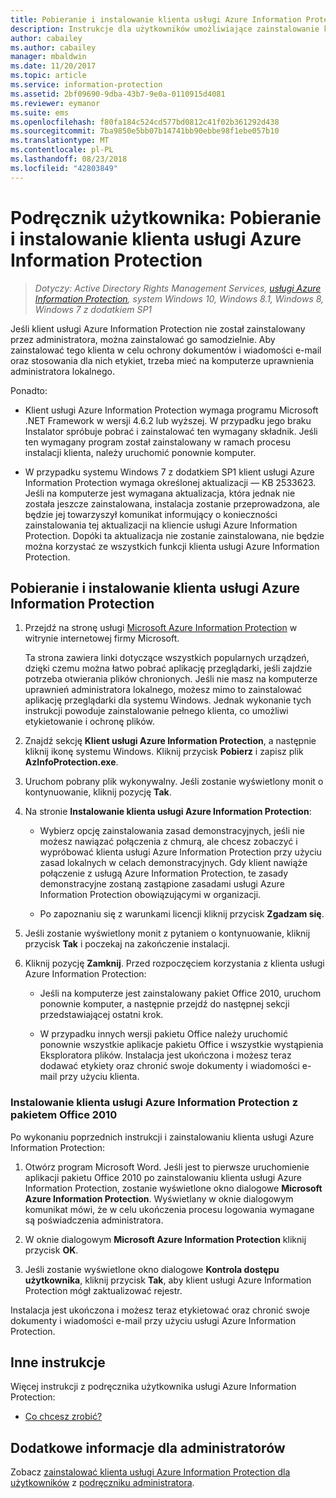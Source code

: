 ```yaml
---
title: Pobieranie i instalowanie klienta usługi Azure Information Protection
description: Instrukcje dla użytkowników umożliwiające zainstalowanie klienta usługi Azure Information Protection dla systemu Windows w celu umożliwienia klasyfikowania i ochrony dokumentów oraz wiadomości e-mail.
author: cabailey
ms.author: cabailey
manager: mbaldwin
ms.date: 11/20/2017
ms.topic: article
ms.service: information-protection
ms.assetid: 2bf09690-9dba-43b7-9e0a-0110915d4081
ms.reviewer: eymanor
ms.suite: ems
ms.openlocfilehash: f80fa184c524cd577bd0812c41f02b361292d438
ms.sourcegitcommit: 7ba9850e5bb07b14741bb90ebbe98f1ebe057b10
ms.translationtype: MT
ms.contentlocale: pl-PL
ms.lasthandoff: 08/23/2018
ms.locfileid: "42803849"
---
```

# <a name="user-guide-download-and-install-the-azure-information-protection-client"></a>Podręcznik użytkownika: Pobieranie i instalowanie klienta usługi Azure Information Protection

>*Dotyczy: Active Directory Rights Management Services, [usługi Azure Information Protection](https://azure.microsoft.com/pricing/details/information-protection), system Windows 10, Windows 8.1, Windows 8, Windows 7 z dodatkiem SP1*

Jeśli klient usługi Azure Information Protection nie został zainstalowany przez administratora, można zainstalować go samodzielnie. Aby zainstalować tego klienta w celu ochrony dokumentów i wiadomości e-mail oraz stosowania dla nich etykiet, trzeba mieć na komputerze uprawnienia administratora lokalnego.

Ponadto:

- Klient usługi Azure Information Protection wymaga programu Microsoft .NET Framework w wersji 4.6.2 lub wyższej. W przypadku jego braku Instalator spróbuje pobrać i zainstalować ten wymagany składnik. Jeśli ten wymagany program został zainstalowany w ramach procesu instalacji klienta, należy uruchomić ponownie komputer.

- W przypadku systemu Windows 7 z dodatkiem SP1 klient usługi Azure Information Protection wymaga określonej aktualizacji — KB 2533623. Jeśli na komputerze jest wymagana aktualizacja, która jednak nie została jeszcze zainstalowana, instalacja zostanie przeprowadzona, ale będzie jej towarzyszył komunikat informujący o konieczności zainstalowania tej aktualizacji na kliencie usługi Azure Information Protection. Dopóki ta aktualizacja nie zostanie zainstalowana, nie będzie można korzystać ze wszystkich funkcji klienta usługi Azure Information Protection. 

## <a name="to-download-and-install-the-azure-information-protection-client"></a>Pobieranie i instalowanie klienta usługi Azure Information Protection    

1.  Przejdź na stronę usługi [Microsoft Azure Information Protection](https://go.microsoft.com/fwlink/?LinkId=303970) w witrynie internetowej firmy Microsoft.

    Ta strona zawiera linki dotyczące wszystkich popularnych urządzeń, dzięki czemu można łatwo pobrać aplikację przeglądarki, jeśli zajdzie potrzeba otwierania plików chronionych. Jeśli nie masz na komputerze uprawnień administratora lokalnego, możesz mimo to zainstalować aplikację przeglądarki dla systemu Windows. Jednak wykonanie tych instrukcji powoduje zainstalowanie pełnego klienta, co umożliwi etykietowanie i ochronę plików. 

2. Znajdź sekcję **Klient usługi Azure Information Protection**, a następnie kliknij ikonę systemu Windows. Kliknij przycisk **Pobierz** i zapisz plik **AzInfoProtection.exe**.     

3. Uruchom pobrany plik wykonywalny. Jeśli zostanie wyświetlony monit o kontynuowanie, kliknij pozycję **Tak**.    

4. Na stronie **Instalowanie klienta usługi Azure Information Protection**:     
    - Wybierz opcję zainstalowania zasad demonstracyjnych, jeśli nie możesz nawiązać połączenia z chmurą, ale chcesz zobaczyć i wypróbować klienta usługi Azure Information Protection przy użyciu zasad lokalnych w celach demonstracyjnych. Gdy klient nawiąże połączenie z usługą Azure Information Protection, te zasady demonstracyjne zostaną zastąpione zasadami usługi Azure Information Protection obowiązującymi w organizacji.    

    - Po zapoznaniu się z warunkami licencji kliknij przycisk **Zgadzam się**.    

5. Jeśli zostanie wyświetlony monit z pytaniem o kontynuowanie, kliknij przycisk **Tak** i poczekaj na zakończenie instalacji.    

6. Kliknij pozycję **Zamknij**. Przed rozpoczęciem korzystania z klienta usługi Azure Information Protection:    

    - Jeśli na komputerze jest zainstalowany pakiet Office 2010, uruchom ponownie komputer, a następnie przejdź do następnej sekcji przedstawiającej ostatni krok.    
        
    - W przypadku innych wersji pakietu Office należy uruchomić ponownie wszystkie aplikacje pakietu Office i wszystkie wystąpienia Eksploratora plików. Instalacja jest ukończona i możesz teraz dodawać etykiety oraz chronić swoje dokumenty i wiadomości e-mail przy użyciu klienta.    

### <a name="installing-the-azure-information-protection-client-with-office-2010"></a>Instalowanie klienta usługi Azure Information Protection z pakietem Office 2010    
Po wykonaniu poprzednich instrukcji i zainstalowaniu klienta usługi Azure Information Protection:    

1. Otwórz program Microsoft Word. Jeśli jest to pierwsze uruchomienie aplikacji pakietu Office 2010 po zainstalowaniu klienta usługi Azure Information Protection, zostanie wyświetlone okno dialogowe **Microsoft Azure Information Protection**. Wyświetlany w oknie dialogowym komunikat mówi, że w celu ukończenia procesu logowania wymagane są poświadczenia administratora.

2. W oknie dialogowym **Microsoft Azure Information Protection** kliknij przycisk **OK**.

3. Jeśli zostanie wyświetlone okno dialogowe **Kontrola dostępu użytkownika**, kliknij przycisk **Tak**, aby klient usługi Azure Information Protection mógł zaktualizować rejestr.

Instalacja jest ukończona i możesz teraz etykietować oraz chronić swoje dokumenty i wiadomości e-mail przy użyciu usługi Azure Information Protection.

## <a name="other-instructions"></a>Inne instrukcje    
Więcej instrukcji z podręcznika użytkownika usługi Azure Information Protection:

- [Co chcesz zrobić?](client-user-guide.md#what-do-you-want-to-do)

## <a name="additional-information-for-administrators"></a>Dodatkowe informacje dla administratorów    
Zobacz [zainstalować klienta usługi Azure Information Protection dla użytkowników](client-admin-guide-install.md) z [podręczniku administratora](client-admin-guide.md).
 
  
